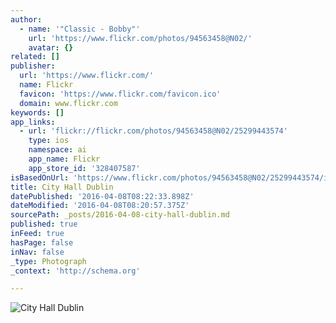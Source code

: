 ```yaml
---
author:
  - name: '"Classic - Bobby"'
    url: 'https://www.flickr.com/photos/94563458@N02/'
    avatar: {}
related: []
publisher:
  url: 'https://www.flickr.com/'
  name: Flickr
  favicon: 'https://www.flickr.com/favicon.ico'
  domain: www.flickr.com
keywords: []
app_links:
  - url: 'flickr://flickr.com/photos/94563458@N02/25299443574'
    type: ios
    namespace: ai
    app_name: Flickr
    app_store_id: '328407587'
isBasedOnUrl: 'https://www.flickr.com/photos/94563458@N02/25299443574/in/dateposted/'
title: City Hall Dublin
datePublished: '2016-04-08T08:22:33.898Z'
dateModified: '2016-04-08T08:20:57.375Z'
sourcePath: _posts/2016-04-08-city-hall-dublin.md
published: true
inFeed: true
hasPage: false
inNav: false
_type: Photograph
_context: 'http://schema.org'

---
```

![City Hall Dublin](https://farm2.staticflickr.com/1636/25299443574_9ffb7615be_b.jpg)
